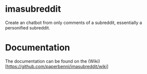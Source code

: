 # imasubreddit

Create an chatbot from only comments of a subreddit, essentially a personified subreddit.
# Documentation

The documentation can be found on the (Wiki)[https://github.com/paperbenni/imasubreddit/wiki]
